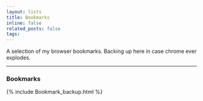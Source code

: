 ```yaml
---
layout: lists
title: Bookmarks
inline: false
related_posts: false
tags: 
---
```


A selection of my browser bookmarks. Backing up here in case chrome ever explodes.

***

### Bookmarks

{% include Bookmark_backup.html %}